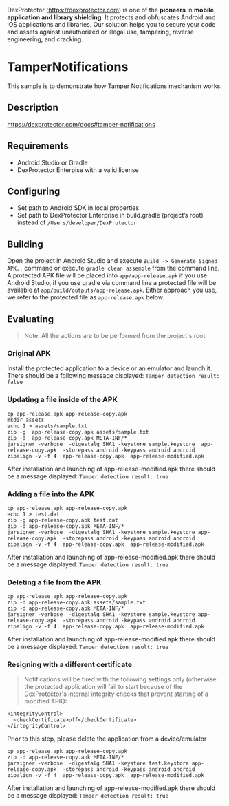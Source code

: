 DexProtector (https://dexprotector.com) is one of the **pioneers** in **mobile application and library shielding**. It protects and obfuscates Android and iOS applications and libraries. Our solution helps you to secure your code and assets against unauthorized or illegal use, tampering, reverse engineering, and cracking.

# TamperNotifications

This sample is to demonstrate how Tamper Notifications mechanism works. 

## Description
https://dexprotector.com/docs#tamper-notifications

## Requirements
- Android Studio or Gradle
- DexProtector Enterpise with a valid license

## Configuring 
- Set path to Android SDK in local.properties
- Set path to DexProtector Enterprise in build.gradle (project’s root) instead of `/Users/developer/DexProtector`

## Building
Open the project in Android Studio and execute `Build -> Generate Signed APK..` command or execute `gradle clean assemble` from the command line. A protected APK file will be placed into `app/app-release.apk` if you use Android Studio, if you use gradle via command line a protected file will be available at `app/build/outputs/app-release.apk`. Either approach you use, we refer to the protected file as `app-release.apk` below.

## Evaluating
> Note: All the actions are to be performed from the project's root

### Original APK
Install the protected application to a device or an emulator and launch it. There should be a following message displayed: `Tamper detection result: false`

### Updating a file inside of the APK 
```
cp app-release.apk app-release-copy.apk
mkdir assets
echo 1 > assets/sample.txt
zip -g  app-release-copy.apk assets/sample.txt
zip -d  app-release-copy.apk META-INF/*
jarsigner -verbose  -digestalg SHA1 -keystore sample.keystore  app-release-copy.apk  -storepass android -keypass android android
zipalign -v -f 4  app-release-copy.apk  app-release-modified.apk
```
After installation and launching of app-release-modified.apk there should be a message displayed: `Tamper detection result: true`

### Adding a file into the APK
```
cp app-release.apk app-release-copy.apk
echo 1 > test.dat
zip -g app-release-copy.apk test.dat
zip -d app-release-copy.apk META-INF/*
jarsigner -verbose  -digestalg SHA1 -keystore sample.keystore app-release-copy.apk  -storepass android -keypass android android
zipalign -v -f 4  app-release-copy.apk  app-release-modified.apk
```
After installation and launching of app-release-modified.apk there should be a message displayed: `Tamper detection result: true`

### Deleting a file from the APK 
```
cp app-release.apk app-release-copy.apk
zip -d app-release-copy.apk assets/sample.txt
zip -d app-release-copy.apk META-INF/*
jarsigner -verbose  -digestalg SHA1 -keystore sample.keystore app-release-copy.apk  -storepass android -keypass android android
zipalign -v -f 4  app-release-copy.apk  app-release-modified.apk
```
After installation and launching of app-release-modified.apk there should be a message displayed: `Tamper detection result: true`

### Resigning with a different certificate

>Notifications will be fired with the following settings only (otherwise the protected application will fail to start because of the DexProtector's internal integrity checks that prevent starting of a modified APK):
```
<integrityControl>
  <checkCertificate>off</checkCertificate>
</integrityControl>
```

Prior to this step, please delete the application from a device/emulator

```
cp app-release.apk app-release-copy.apk
zip -d app-release-copy.apk META-INF/*
jarsigner -verbose  -digestalg SHA1 -keystore test.keystore app-release-copy.apk  -storepass android -keypass android android
zipalign -v -f 4  app-release-copy.apk  app-release-modified.apk
```
After installation and launching of app-release-modified.apk there should be a message displayed: `Tamper detection result: true`
